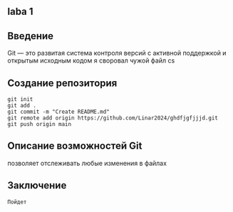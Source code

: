 ## laba 1


## Введение
Git — это развитая система контроля версий с активной поддержкой и открытым исходным кодом
я своровал чужой файл cs


## Создание репозитория
    git init
    git add .
    git commit -m "Create README.md"
    git remote add origin https://github.com/Linar2024/ghdfjgfjjjd.git
    git push origin main


## Описание возможностей Git
позволяет отслеживать любые изменения в файлах


## Заключение 
    Пойдет
    
